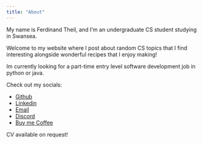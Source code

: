 ```yaml
---
title: "About"
---
```

<!-- ## Hello world! -->

My name is Ferdinand Theil, and I'm an undergraduate CS student studying in Swansea.

Welcome to my website where I post about random CS topics that I find interesting alongside wonderful recipes that I enjoy making!

Im currently looking for a part-time entry level software development job in python or java.

Check out my socials:

- [Github](https://github.com/Blotz)
- [Linkedin](https://www.linkedin.com/in/ferdinand-theil-197550245/)
- [Email](mailto:f.p.theil@gmail.com)
- [Discord](https://discordapp.com/users/510539578827079680)
- [Buy me Coffee](https://www.buymeacoffee.com/blotz)

CV available on request!
